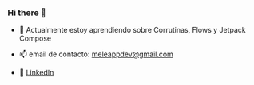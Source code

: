 ### Hi there 👋

- 🌱 Actualmente estoy aprendiendo sobre Corrutinas, Flows y Jetpack Compose

- 📫 email de contacto: meleappdev@gmail.com
- 📍 [LinkedIn](https://www.linkedin.com/in/antoniofernandezfo/)


<!--
**melegit/melegit** is a ✨ _special_ ✨ repository because its `README.md` (this file) appears on your GitHub profile.

-->
